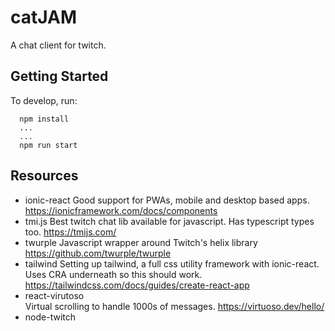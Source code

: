 # catJAM

A chat client for twitch.

## Getting Started
To develop, run:

```
  npm install
  ...
  ...
  npm run start
```

## Resources 

* ionic-react
Good support for PWAs, mobile and desktop based apps.
https://ionicframework.com/docs/components
* tmi.js
Best twitch chat lib available for javascript. Has typescript types too.
https://tmijs.com/
* twurple
Javascript wrapper around Twitch's helix library
https://github.com/twurple/twurple
* tailwind
Setting up tailwind, a full css utility framework with ionic-react. Uses CRA underneath so this should work.  
https://tailwindcss.com/docs/guides/create-react-app
* react-virutoso  
Virtual scrolling to handle 1000s of messages.
https://virtuoso.dev/hello/
* node-twitch